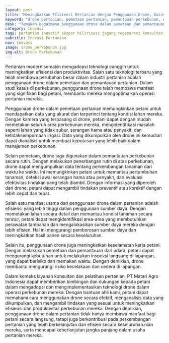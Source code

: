 ```yaml
---
layout: post
title: "Meningkatkan Efisiensi Pertanian dengan Penggunaan Drone, Kasus Studi di Perkebunan"
keyword: "drone pertanian, pemetaan pertanian, pemantauan perkebunan, efisiensi pertanian, Matari Agro Indonesia, konsultasi pertanian, pelatihan pertanian"
desk: "Temukan bagaimana penggunaan drone dalam pemetaan dan pemantauan pertanian telah membawa manfaat signifikan bagi petani, khususnya dalam meningkatkan efisiensi operasional dan produktivitas perkebunan. Pelajari lebih lanjut tentang teknologi canggih ini dan bagaimana layanan konsultan dan pelatihan dari PT Matari Agro Indonesia dapat membantu petani mengadopsi dan mengimplementasikannya dengan sukses"
category: Inovasi
tags: pertanian inovatif ekspor hilirisasi jagung regenerasi konsultan ketahanan pangan
subtitle: Inovasi Pertanian
nav: Inovasi
image: drone_perkebunan.jpg
img-alt: Drone Perkebunan
---
```


Pertanian modern semakin mengadopsi teknologi canggih untuk meningkatkan efisiensi dan produktivitas. Salah satu teknologi terbaru yang telah membawa perubahan besar dalam industri pertanian adalah penggunaan drone dalam pemetaan dan pemantauan pertanian. Dalam studi kasus di perkebunan, penggunaan drone telah membawa manfaat yang signifikan bagi petani, membantu mereka mengoptimalkan operasi pertanian mereka.

Penggunaan drone dalam pemetaan pertanian memungkinkan petani untuk mendapatkan data yang akurat dan terperinci tentang kondisi lahan mereka. Dengan kamera yang terpasang di drone, petani dapat dengan mudah memetakan seluruh area perkebunan mereka, mengidentifikasi masalah seperti lahan yang tidak subur, serangan hama atau penyakit, dan ketidaksempurnaan irigasi. Data yang dikumpulkan oleh drone ini kemudian dapat dianalisis untuk membuat keputusan yang lebih baik dalam manajemen perkebunan.

Selain pemetaan, drone juga digunakan dalam pemantauan perkebunan secara rutin. Dengan melakukan penerbangan rutin di atas perkebunan, drone dapat mengumpulkan data tentang perkembangan tanaman dari waktu ke waktu. Ini memungkinkan petani untuk memantau pertumbuhan tanaman, deteksi awal serangan hama atau penyakit, dan evaluasi efektivitas tindakan yang telah diambil. Dengan informasi yang diperoleh dari drone, petani dapat mengambil tindakan preventif atau korektif dengan lebih cepat dan tepat.

Salah satu manfaat utama dari penggunaan drone dalam pertanian adalah efisiensi yang lebih tinggi dalam penggunaan sumber daya. Dengan memetakan lahan secara detail dan memantau kondisi tanaman secara teratur, petani dapat mengidentifikasi area-area yang membutuhkan perawatan tambahan dan mengalokasikan sumber daya mereka dengan lebih efisien. Hal ini mengurangi pemborosan sumber daya dan meningkatkan hasil panen secara keseluruhan.

Selain itu, penggunaan drone juga meningkatkan keselamatan kerja petani. Dengan melakukan pemetaan dan pemantauan dari udara, petani dapat mengurangi kebutuhan untuk melakukan inspeksi langsung di lapangan, yang dapat berisiko dan memakan waktu. Dengan demikian, drone membantu mengurangi risiko kecelakaan dan cedera di lapangan.

Dalam konteks layanan konsultan dan pelatihan pertanian, PT Matari Agro Indonesia dapat memberikan bimbingan dan dukungan kepada petani dalam mengadopsi dan mengimplementasikan teknologi drone dalam operasi perkebunan mereka. Dengan bantuan ahli kami, petani dapat memahami cara menggunakan drone secara efektif, menganalisis data yang dikumpulkan, dan mengambil tindakan yang sesuai untuk meningkatkan efisiensi dan produktivitas perkebunan mereka. Dengan demikian, penggunaan drone dalam pertanian tidak hanya membawa manfaat bagi petani secara langsung, tetapi juga berkontribusi pada perkembangan pertanian yang lebih berkelanjutan dan efisien secara keseluruhan.nian mereka, serta mencapai keberlanjutan jangka panjang dalam usaha pertanian mereka.
